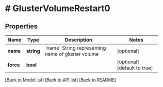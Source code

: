 # # GlusterVolumeRestart0

## Properties

Name | Type | Description | Notes
------------ | ------------- | ------------- | -------------
**name** | **string** | &#x60;name&#x60; String representing name of gluster volume | [optional]
**force** | **bool** |  | [optional] [default to true]

[[Back to Model list]](../../README.md#models) [[Back to API list]](../../README.md#endpoints) [[Back to README]](../../README.md)
